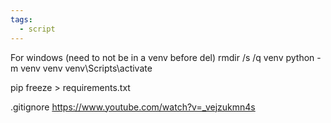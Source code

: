```yaml
---
tags:
  - script
---
```




For windows (need to not be in a venv before del)
rmdir /s /q venv
python -m venv venv
venv\Scripts\activate

pip freeze > requirements.txt

.gitignore 
https://www.youtube.com/watch?v=_vejzukmn4s
